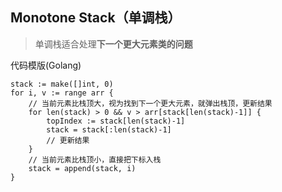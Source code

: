## Monotone Stack（单调栈）
> 单调栈适合处理**下一个更大元素类的问题**

代码模版(Golang)
```
stack := make([]int, 0)
for i, v := range arr {
    // 当前元素比栈顶大，视为找到下一个更大元素，就弹出栈顶，更新结果
    for len(stack) > 0 && v > arr[stack[len(stack)-1]] {
        topIndex := stack[len(stack)-1]
        stack = stack[:len(stack)-1]
        // 更新结果
    }
    // 当前元素比栈顶小，直接把下标入栈
    stack = append(stack, i)
}
```
